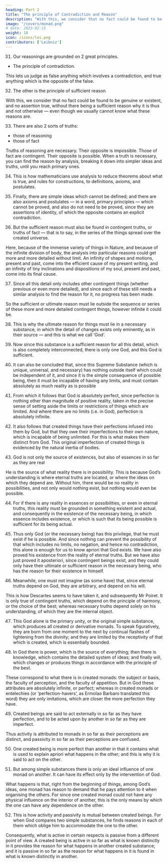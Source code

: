 ```yaml
---
heading: Part 2
title: "The principle of Contradiction and Reason"
description: "With this, we consider that no fact could be found to be genuine or existent, and no assertion true, without there being a sufficient reason why it is thus and not otherwise"
image: "/covers/monad.png"
# date: 2023-02-15
weight: 10
icon: /icons/lei.png
contributors: ['Leibniz']
---
```




31. Our reasonings are grounded on 2 great principles.

- The principle of contradiction.

This lets us judge as false anything which involves a contradiction, and true anything which is the opposite of the false.

32. The other is the principle of sufficient reason

With this, we consider that no fact could be found to be genuine or existent, and no assertion true, without there being a sufficient reason why it is thus and not otherwise — even though we usually cannot know what these reasons are.

33. There are also 2 sorts of truths:

- those of reasoning
- those of fact

Truths of reasoning are necessary. Their opposite is impossible. Those of fact are contingent. Their opposite is possible. When a truth is necessary, you can find the reason by analysis, breaking it down into simpler ideas and truths, until you reach primary ones.

34. This is how mathematicians use analysis to reduce theorems about what is true, and rules for constructions, to definitions, axioms, and postulates.

35. Finally, there are simple ideas which cannot be defined; and there are also axioms and postulates — in a word, primary principles — which cannot be proved, and also do not need to be proved, since they are assertions of identity, of which the opposite contains an explicit contradiction.

36. But the sufficient reason must also be found in contingent truths, or truths of fact — that is to say, in the series of the things spread over the created universe. 

Here, because of the immense variety of things in Nature, and because of the infinite division of body, the analysis into particular reasons could get more and more detailed without limit. An infinity of shapes and motions, present and past, come into the efficient cause of my present writing, and an infinity of tiny inclinations and dispositions of my soul, present and past, come into its final cause.

37. Since all this detail only includes other contingent things (whether previous or even more detailed), and since each of these still needs a similar analysis to find the reason for it, no progress has been made. 

So the sufficient or ultimate reason must lie outside the sequence or series of these more and more detailed contingent things, however infinite it could be.

38. This is why the ultimate reason for things must lie in a necessary substance, in which the detail of changes exists only eminently, as in their source — and this is what we call ‘God’.

39. Now since this substance is a sufficient reason for all this detail, which is also completely interconnected, there is only one God, and this God is sufficient.

40. It can also be concluded that, since this Supreme Substance (which is unique, universal, and necessary) has nothing outside itself which could be independent of it, and since it is the simple consequence of possible being, then it must be incapable of having any limits, and must contain absolutely as much reality as is possible

41. From which it follows that God is absolutely perfect, since perfection is nothing other than magnitude of positive reality, taken in the precise sense of setting aside the limits or restrictions of things which are limited. And where there are no limits (i.e. in God), perfection is absolutely infinite.

42. It also follows that created things have their perfections infused into them by God, but that they owe their imperfections to their own nature, which is incapable of being unlimited. For this is what makes them distinct from God. This original imperfection of created things is evidenced by the natural inertia of bodies.

43.  God is not only the source of existences, but also of essences in so far as they are real

He is the source of what reality there is in possibility. This is because God’s understanding is where eternal truths are located, or where the ideas on which they depend are. Without him, there would be no reality in possibilities, and not only would nothing exist, but nothing would even be possible.

44. For if there is any reality in essences or possibilities, or even in eternal truths, this reality must be grounded in something existent and actual, and consequently in the existence of the necessary being, in which essence includes existence, or which is such that its being possible is sufficient for its being actual.

45. Thus only God (or the necessary being) has this privilege, that he must exist if he is possible. And since nothing can prevent the possibility of that which includes no limits, no negation, and hence no contradiction, this alone is enough for us to know apriori that God exists. We have also proved his existence from the reality of eternal truths. But we have also just proved it aposteriori, since contingent beings exist, and they could only have their ultimate or sufficient reason in the necessary being, who has the reason for their existence in himself.

46. Meanwhile, one must not imagine (as some have) that, since eternal truths depend on God, they are arbitrary, and depend on his will. 

This is how Descartes seems to have taken it, and subsequently Mr Poiret. It is only true of contingent truths, which depend on the principle of harmony, or the choice of the best; whereas necessary truths depend solely on his understanding, of which they are the internal object.

47. This God alone is the primary unity, or the original simple substance, which produces all created or derivative monads. To speak figuratively, they are born from one moment to the next by continual flashes of lightening from the divinity; and they are limited by the receptivity of that which is created, which is essentially bounded.

48. In God there is power, which is the source of everything; then there is knowledge, which contains the detailed system of ideas; and finally will, which changes or produces things in accordance with the principle of the best. 

These correspond to what there is in created monads: the subject or basis, the faculty of perception, and the faculty of appetition. But in God these attributes are absolutely infinite, or perfect; whereas in created monads or entelechies (or ‘perfection-havers’, as Ermolao Barbaro translated this word) they are only imitations, which are closer the more perfection they have.

49. Created beings are said to act externally in so far as they have perfection, and to be acted upon by another in so far as they are imperfect.

Thus activity is attributed to monads in so far as their perceptions are distinct, and passivity in so far as their perceptions are confused.

50. One created being is more perfect than another in that it contains what is used to explain apriori what happens in the other; and this is why it is said to act on the other.

51. But among simple substances there is only an ideal influence of one monad on another. It can have its effect only by the intervention of God. 

What happens is that, right from the beginning of things, among God’s ideas, one monad has reason to demand that he pays attention to it when organising the others. For since one created monad could not have any physical influence on the interior of another, this is the only means by which the one can have any dependence on the other.

52. This is how activity and passivity is mutual between created beings. For when God compares two simple substances, he finds reasons in each of them which oblige him to accommodate the one to the other.

Consequently, what is active in certain respects is passive from a different point of view. A created being is active in so far as what is known distinctly in it provides the reason for what happens in another created substance; and it is passive in so far as the reason for what happens in it is found in what is known distinctly in another.
